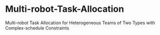 # Multi-robot-Task-Allocation
Multi-robot Task Allocation for Heterogeneous Teams of Two Types with Complex-schedule Constraints
